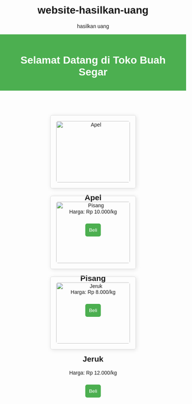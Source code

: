 # website-hasilkan-uang
hasilkan uang
<!DOCTYPE html>
<html lang="id">
<head>
    <meta charset="UTF-8">
    <meta name="viewport" content="width=device-width, initial-scale=1.0">
    <title>Toko Buah Segar</title>
    <style>
        body {
            font-family: Arial, sans-serif;
            margin: 0;
            padding: 0;
            text-align: center;
        }
        header {
            background-color: #4CAF50;
            color: white;
            padding: 15px;
        }
        .container {
            display: flex;
            flex-wrap: wrap;
            justify-content: center;
            margin: 20px;
        }
        .buah {
            border: 1px solid #ddd;
            border-radius: 5px;
            padding: 15px;
            margin: 10px;
            width: 200px;
            text-align: center;
            box-shadow: 2px 2px 12px rgba(0,0,0,0.1);
        }
        .buah img {
            width: 100%;
            border-radius: 5px;
        }
        .button {
            background-color: #4CAF50;
            color: white;
            border: none;
            padding: 10px;
            cursor: pointer;
            border-radius: 5px;
            margin-top: 10px;
        }
    </style>
</head>
<body>
    <header>
        <h1>Selamat Datang di Toko Buah Segar</h1>
    </header>
    <div class="container">
        <div class="buah">
            <img src="apple.jpg" alt="Apel">
            <h2>Apel</h2>
            <p>Harga: Rp 10.000/kg</p>
            <button class="button">Beli</button>
        </div>
        <div class="buah">
            <img src="banana.jpg" alt="Pisang">
            <h2>Pisang</h2>
            <p>Harga: Rp 8.000/kg</p>
            <button class="button">Beli</button>
        </div>
        <div class="buah">
            <img src="orange.jpg" alt="Jeruk">
            <h2>Jeruk</h2>
            <p>Harga: Rp 12.000/kg</p>
            <button class="button">Beli</button>
        </div>
    </div>
</body>
</html>
